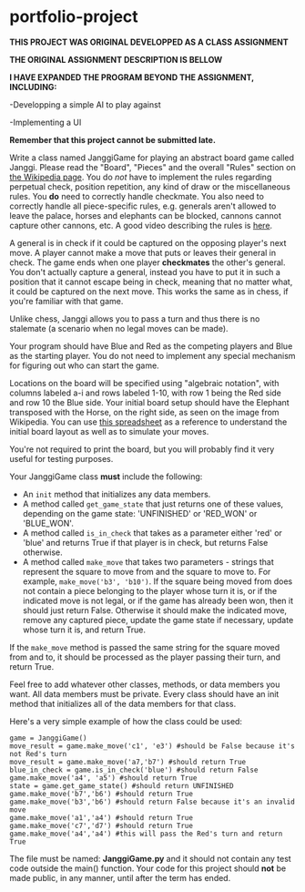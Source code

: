 # portfolio-project

**THIS PROJECT WAS ORIGINAL DEVELOPPED AS A CLASS ASSIGNMENT**

**THE ORIGINAL ASSIGNMENT DESCRIPTION IS BELLOW**

**I HAVE EXPANDED THE PROGRAM BEYOND THE ASSIGNMENT, INCLUDING:**

  -Developping a simple AI to play against
  
  -Implementing a UI



**Remember that this project cannot be submitted late.**

Write a class named JanggiGame for playing an abstract board game called Janggi. Please read the "Board", "Pieces" and the overall "Rules" section on [the Wikipedia page](https://en.wikipedia.org/wiki/Janggi).  You do _not_ have to implement the rules regarding perpetual check, position repetition, any kind of draw or the miscellaneous rules. You **do** need to correctly handle checkmate. You also need to correctly handle all piece-specific rules, e.g. generals aren't allowed to leave the palace, horses and elephants can be blocked, cannons cannot capture other cannons, etc. A good video describing the rules is [here](https://www.youtube.com/watch?v=X5IJaPoQ0oQ).

A general is in check if it could be captured on the opposing player's next move. A player cannot make a move that puts or leaves their general in check. The game ends when one player **checkmates** the other's general.  You don't actually capture a general, instead you have to put it in such a position that it cannot escape being in check, meaning that no matter what, it could be captured on the next move.  This works the same as in chess, if you're familiar with that game.

Unlike chess, Janggi allows you to pass a turn and thus there is no stalemate (a scenario when no legal moves can be made).

Your program should have Blue and Red as the competing players and Blue as the starting player. You do not need to implement any special mechanism for figuring out who can start the game. 

Locations on the board will be specified using "algebraic notation", with columns labeled a-i and rows labeled 1-10, with row 1 being the Red side and row 10 the Blue side. Your initial board setup should have the Elephant transposed with the Horse, on the right side, as seen on the image from Wikipedia. You can use [this spreadsheet](https://docs.google.com/spreadsheets/d/1Lfl4IaSGqQaBYZmoD2wOrTVkXS2E7BP9v6N4p5sDPgM/edit?usp=sharing) as a reference to understand the initial board layout as well as to simulate your moves.

You're not required to print the board, but you will probably find it very useful for testing purposes.

Your JanggiGame class **must** include the following:
* An `init` method that initializes any data members.
* A method called `get_game_state` that just returns one of these values, depending on the game state: 'UNFINISHED' or 'RED_WON' or 'BLUE_WON'.
* A method called `is_in_check` that takes as a parameter either 'red' or 'blue' and returns True if that player is in check, but returns False otherwise.
* A method called `make_move` that takes two parameters - strings that represent the square to move from and the square to move to.  For example, `make_move('b3', 'b10')`.  If the square being moved from does not contain a piece belonging to the player whose turn it is, or if the indicated move is not legal, or if the game has already been won, then it should just return False.  Otherwise it should make the indicated move, remove any captured piece, update the game state if necessary, update whose turn it is, and return True.

If the `make_move` method is passed the same string for the square moved from and to, it should be processed as the player passing their turn, and return True.

Feel free to add whatever other classes, methods, or data members you want.  All data members must be private.  Every class should have an init method that initializes all of the data members for that class.

Here's a very simple example of how the class could be used:
```
game = JanggiGame()
move_result = game.make_move('c1', 'e3') #should be False because it's not Red's turn
move_result = game.make_move('a7,'b7') #should return True
blue_in_check = game.is_in_check('blue') #should return False
game.make_move('a4', 'a5') #should return True
state = game.get_game_state() #should return UNFINISHED
game.make_move('b7','b6') #should return True
game.make_move('b3','b6') #should return False because it's an invalid move
game.make_move('a1','a4') #should return True
game.make_move('c7','d7') #should return True
game.make_move('a4','a4') #this will pass the Red's turn and return True
```

The file must be named: **JanggiGame.py** and it should not contain any test code outside the main() function. Your code for this project should **not** be made public, in any manner, until after the term has ended.

